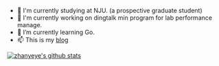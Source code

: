+ 📓 I'm currently studying at NJU. (a prospective graduate student)
+ 🔭 I'm currently working on dingtalk min program for lab performance manage.
+ 🌱 I’m currently learning Go.
+ 📫 This is my [blog](https://www.yuque.com/zhanyeye)

[![zhanyeye's github stats](https://github-readme-stats.vercel.app/api?username=zhanyeye)](https://github.com/zhanyeye)

<!--
**zhanyeye/zhanyeye** is a ✨ _special_ ✨ repository because its `README.md` (this file) appears on your GitHub profile.

Here are some ideas to get you started:

- 🔭 I’m currently working on ...
- 🌱 I’m currently learning ...
- 👯 I’m looking to collaborate on ...
- 🤔 I’m looking for help with ...
- 💬 Ask me about ...
- 📫 How to reach me: ...
- 😄 Pronouns: ...
- ⚡ Fun fact: ...
-->

